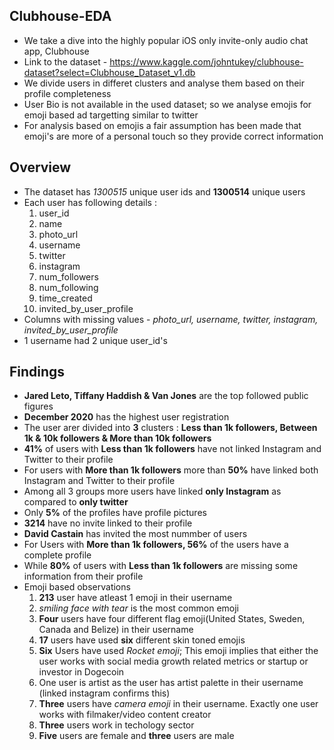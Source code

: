 ## Clubhouse-EDA
* We take a dive into the highly popular iOS only invite-only audio chat app, Clubhouse
* Link to the dataset - https://www.kaggle.com/johntukey/clubhouse-dataset?select=Clubhouse_Dataset_v1.db 
* We divide users in differet clusters and analyse them based on their profile completeness
* User Bio is not available in the used dataset; so we analyse emojis for emoji based ad targetting similar to twitter
* For analysis based on emojis a fair assumption has been made that emoji's are more of a personal touch so they provide correct information
## Overview
* The dataset has *1300515* unique user ids and **1300514** unique users
* Each user has following details :
    1. user_id
    2. name
    3. photo_url
    4. username
    5. twitter
    6. instagram
    7. num_followers
    8. num_following
    9. time_created
    10. invited_by_user_profile
* Columns with missing values - *photo_url, username, twitter, instagram, invited_by_user_profile*
* 1 username had 2 unique user_id's

## Findings
* **Jared Leto, Tiffany Haddish & Van Jones** are the top followed public figures
* **December 2020** has the highest user registration 
* The user arer divided into **3** clusters : **Less than 1k followers, Between 1k & 10k followers & More than 10k followers**
* **41%** of users with **Less than 1k followers** have not linked Instagram and Twitter to their profile
* For users with **More than 1k followers** more than **50%** have linked both Instagram and Twitter to their profile
* Among all 3 groups more users have linked **only Instagram** as compared to **only twitter**
* Only **5%** of the profiles have profile pictures
* **3214** have no invite linked to their profile
* **David Castain** has invited the most nummber of users
* For Users with **More than 1k followers, 56%** of the users have a complete profile
* While **80%** of users with **Less than 1k followers** are missing some information from their profile
* Emoji based observations
   1. **213** user have atleast 1 emoji in their username
   2. *smiling face with tear* is the most common emoji 
   3. **Four** users have four different flag emoji(United States, Sweden, Canada and Belize) in their username 
   4. **17** users have used **six** different skin toned emojis
   5. **Six** Users have used *Rocket emoji*; This emoji implies that either the user works with social media growth related 
      metrics or startup or investor in Dogecoin
   6. One user is artist as the user has artist palette in their username (linked instagram confirms this)
   7. **Three** users have *camera emoji* in their username. Exactly one user works with filmaker/video content creator 
   8. **Three** users work in techology sector
   9. **Five** users are female and **three** users are male
